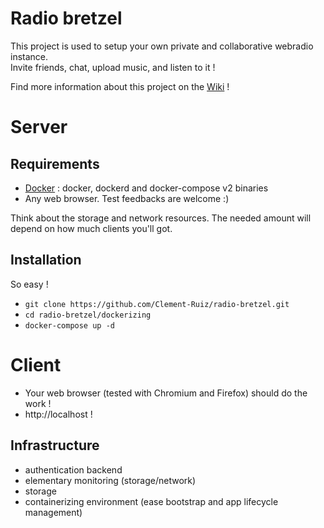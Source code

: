 # Radio bretzel

This project is used to setup your own private and collaborative webradio instance.  
Invite friends, chat, upload music, and listen to it !

Find more information about this project on the [Wiki](https://github.com/Clement-Ruiz/radio-bretzel/wiki) !

# Server
## Requirements
* [Docker](https://www.docker.com/ "Docker Official Website") : docker, dockerd and docker-compose v2 binaries
* Any web browser. Test feedbacks are welcome :)

Think about the storage and network resources. The needed amount will depend on how much clients you'll got.

## Installation

So easy !
* `git clone https://github.com/Clement-Ruiz/radio-bretzel.git`
* `cd radio-bretzel/dockerizing`
* `docker-compose up -d`

# Client

* Your web browser (tested with Chromium and Firefox) should do the work !
* http://localhost !


## Infrastructure
* authentication backend
* elementary monitoring (storage/network)
* storage
* containerizing environment (ease bootstrap and app lifecycle management)
